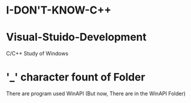 I-DON'T-KNOW-C++
=============
# Visual-Stuido-Development
C/C++ Study of Windows
# '_' character fount of Folder
There are program used WinAPI (But now, There are in the WinAPI Folder)
